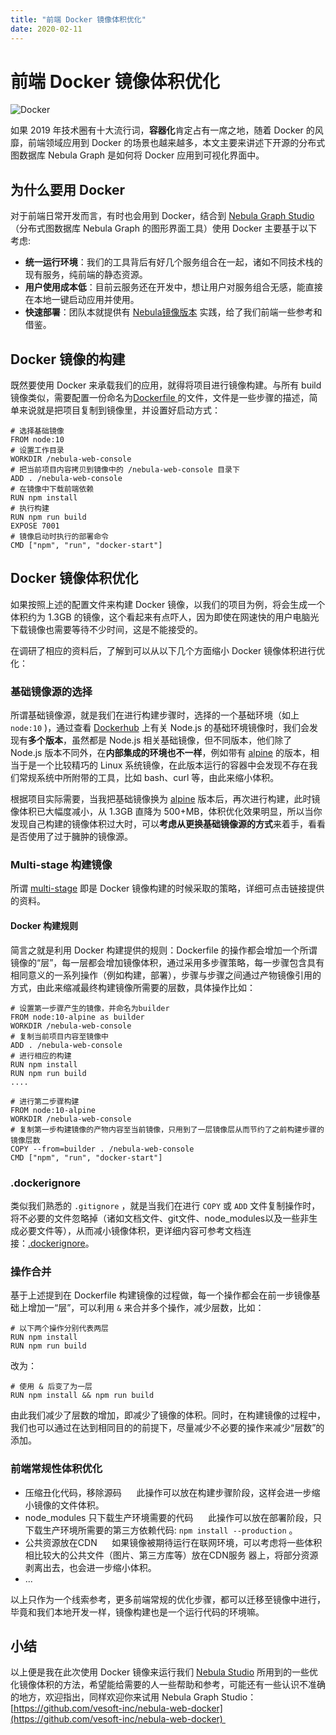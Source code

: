 ```yaml
---
title: "前端 Docker 镜像体积优化"
date: 2020-02-11
---
```


# 前端 Docker 镜像体积优化

![Docker](https://user-images.githubusercontent.com/56643819/74205747-8dcb7680-4cb3-11ea-97c0-7c8bf36dd0e1.png)

如果 2019 年技术圈有十大流行词，**容器化**肯定占有一席之地，随着 Docker 的风靡，前端领域应用到 Docker 的场景也越来越多，本文主要来讲述下开源的分布式图数据库 Nebula Graph 是如何将 Docker 应用到可视化界面中。

## 为什么要用 Docker
对于前端日常开发而言，有时也会用到 Docker，结合到 [Nebula Graph Studio](https://github.com/vesoft-inc/nebula-web-docker/blob/master/README.md) （分布式图数据库 Nebula Graph 的图形界面工具）使用 Docker 主要基于以下考虑:

- **统一运行环境**：我们的工具背后有好几个服务组合在一起，诸如不同技术栈的现有服务，纯前端的静态资源。
- **用户使用成本低**：目前云服务还在开发中，想让用户对服务组合无感，能直接在本地一键启动应用并使用。
- **快速部署**：团队本就提供有 [Nebula镜像版本](https://github.com/vesoft-inc/nebula-docker-compose) 实践，给了我们前端一些参考和借鉴。

## Docker 镜像的构建
既然要使用 Docker 来承载我们的应用，就得将项目进行镜像构建。与所有 build 镜像类似，需要配置一份命名为[Dockerfile ](https://docs.docker.com/engine/reference/builder/)的文件，文件是一些步骤的描述，简单来说就是把项目复制到镜像里，并设置好启动方式：

```shell
# 选择基础镜像
FROM node:10
# 设置工作目录
WORKDIR /nebula-web-console
# 把当前项目内容拷贝到镜像中的 /nebula-web-console 目录下
ADD . /nebula-web-console
# 在镜像中下载前端依赖
RUN npm install
# 执行构建
RUN npm run build
EXPOSE 7001
# 镜像启动时执行的部署命令
CMD ["npm", "run", "docker-start"]
```

## Docker 镜像体积优化

如果按照上述的配置文件来构建 Docker 镜像，以我们的项目为例，将会生成一个体积约为 1.3GB 的镜像，这个看起来有点吓人，因为即使在网速快的用户电脑光下载镜像也需要等待不少时间，这是不能接受的。

在调研了相应的资料后，了解到可以从以下几个方面缩小 Docker 镜像体积进行优化：

### 基础镜像源的选择

所谓基础镜像源，就是我们在进行构建步骤时，选择的一个基础环境（如上 `node:10` )，通过查看 [Dockerhub](https://hub.docker.com/_/node) 上有关 Node.js 的基础环境镜像时，我们会发现有**多个版本**，虽然都是 Node.js 相关基础镜像，但不同版本，他们除了 Node.js 版本不同外，在**内部集成的环境也不一样**，例如带有 [alpine](https://yeasy.gitbooks.io/docker_practice/cases/os/alpine.html) 的版本，相当于是一个比较精巧的 Linux 系统镜像，在此版本运行的容器中会发现不存在我们常规系统中所附带的工具，比如 bash、curl 等，由此来缩小体积。

根据项目实际需要，当我把基础镜像换为 [alpine](https://yeasy.gitbooks.io/docker_practice/cases/os/alpine.html) 版本后，再次进行构建，此时镜像体积已大幅度减小，从 1.3GB 直降为 500+MB，体积优化效果明显，所以当你发现自己构建的镜像体积过大时，可以**考虑从更换基础镜像源的方式**来着手，看看是否使用了过于臃肿的镜像源。

### Multi-stage 构建镜像

所谓 [multi-stage](https://docs.docker.com/develop/develop-images/multistage-build/) 即是 Docker 镜像构建的时候采取的策略，详细可点击链接提供的资料。

#### Docker 构建规则

简言之就是利用 Docker 构建提供的规则：Dockerfile 的操作都会增加一个所谓镜像的“层”，每一层都会增加镜像体积，通过采用多步骤策略，每一步骤包含具有相同意义的一系列操作（例如构建，部署），步骤与步骤之间通过产物镜像引用的方式，由此来缩减最终构建镜像所需要的层数，具体操作比如：

```shell
# 设置第一步骤产生的镜像，并命名为builder
FROM node:10-alpine as builder
WORKDIR /nebula-web-console
# 复制当前项目内容至镜像中
ADD . /nebula-web-console
# 进行相应的构建
RUN npm install
RUN npm run build
....

# 进行第二步骤构建
FROM node:10-alpine
WORKDIR /nebula-web-console
# 复制第一步构建镜像的产物内容至当前镜像，只用到了一层镜像层从而节约了之前构建步骤的镜像层数
COPY --from=builder . /nebula-web-console
CMD ["npm", "run", "docker-start"]

```

### .dockerignore

类似我们熟悉的 `.gitignore` ，就是当我们在进行 `COPY` 或 `ADD` 文件复制操作时，将不必要的文件忽略掉（诸如文档文件、git文件、node_modules以及一些非生成必要文件等），从而减小镜像体积，更详细内容可参考文档连接：[.dockerignore](https://docs.docker.com/engine/reference/builder/#dockerignore-file)。

### 操作合并

基于上述提到在 Dockerfile 构建镜像的过程做，每一个操作都会在前一步镜像基础上增加一“层”，可以利用 `&` 来合并多个操作，减少层数，比如：
```shell
# 以下两个操作分别代表两层
RUN npm install
RUN npm run build
```
改为：
```shell
# 使用 & 后变了为一层
RUN npm install && npm run build
```
由此我们减少了层数的增加，即减少了镜像的体积。同时，在构建镜像的过程中，我们也可以通过在达到相同目的的前提下，尽量减少不必要的操作来减少“层数”的添加。

### 前端常规性体积优化

- 压缩丑化代码，移除源码
     此操作可以放在构建步骤阶段，这样会进一步缩小镜像的文件体积。
- node_modules 只下载生产环境需要的代码
     此操作可以放在部署阶段，只下载生产环境所需要的第三方依赖代码: `npm install --production` 。
- 公共资源放在CDN
     如果镜像被期待运行在联网环境，可以考虑将一些体积相比较大的公共文件（图片、第三方库等）放在CDN服务 器上，将部分资源剥离出去，也会进一步缩小体积。
- ...

以上只作为一个线索参考，更多前端常规的优化步骤，都可以迁移至镜像中进行，毕竟和我们本地开发一样，镜像构建也是一个运行代码的环境嘛。

## 小结
以上便是我在此次使用 Docker 镜像来运行我们 [Nebula Studio](https://github.com/vesoft-inc/nebula-web-docker/blob/master/README.md) 所用到的一些优化镜像体积的方法，希望能给需要的人一些帮助和参考，可能还有一些认识不准确的地方，欢迎指出，同样欢迎你来试用 Nebula Graph Studio：[https://github.com/vesoft-inc/nebula-web-docker](https://github.com/vesoft-inc/nebula-web-docker) 
